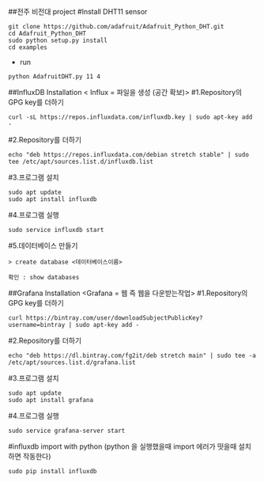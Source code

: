##전주 비전대 project
#Install DHT11 sensor
```
git clone https://github.com/adafruit/Adafruit_Python_DHT.git 
cd Adafruit_Python_DHT
sudo python setup.py install
cd examples
```
- run
```
python AdafruitDHT.py 11 4
```
##InfluxDB Installation < Influx = 파일을 생성 (공간 확보)>
#1.Repository의 GPG key를 더하기
```
curl -sL https://repos.influxdata.com/influxdb.key | sudo apt-key add -
```
#2.Repository를 더하기
```
echo "deb https://repos.influxdata.com/debian stretch stable" | sudo tee /etc/apt/sources.list.d/influxdb.list
```
#3.프로그램 설치
```
sudo apt update
sudo apt install influxdb
```
#4.프로그램 실행
```
sudo service influxdb start
```
#5.데이터베이스 만들기
```
> create database <데이터베이스이름>
```
```
확인 : show databases
```
##Grafana Installation <Grafana = 웹 즉 웹을 다운받는작업>
#1.Repository의 GPG key를 더하기
```
curl https://bintray.com/user/downloadSubjectPublicKey?username=bintray | sudo apt-key add -
```
#2.Repository를 더하기
```
echo "deb https://dl.bintray.com/fg2it/deb stretch main" | sudo tee -a /etc/apt/sources.list.d/grafana.list
```
#3.프로그램 설치
```
sudo apt update
sudo apt install grafana
```
#4.프로그램 실행
```
sudo service grafana-server start
```
#influxdb import with python (python 을 실행했을때 import 에러가 떳을때 설치하면 작동한다)
```
sudo pip install influxdb
```
